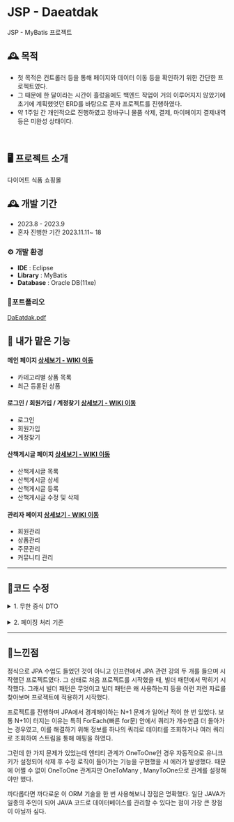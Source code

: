 # JSP - Daeatdak
JSP - MyBatis 프로젝트

## 🕰️ 목적
* 첫 목적은 컨트롤러 등을 통해 페이지와 데이터 이동 등을 확인하기 위한 간단한 프로젝트였다.
* 그 때문에 한 달이라는 시간이 흘렀음에도 백엔드 작업이 거의 이루어지지 않았기에 초기에 계획했엇던 ERD를 바탕으로 혼자 프로젝트를 진행하였다.
* 약 1주일 간 개인적으로 진행하였고 장바구니 물품 삭제, 결제, 마이페이지 결제내역 등은 미완성 상태이다.

<br>


## 🖥️ 프로젝트 소개
다이어트 식품 쇼핑몰<br>


## 🕰️ 개발 기간
* 2023.8 - 2023.9
* 혼자 진행한 기간 2023.11.11~ 18




### ⚙️ 개발 환경
- **IDE** : Eclipse
- **Library** : MyBatis
- **Database** : Oracle DB(11xe)

### 📌포트폴리오 

[DaEatdak.pdf](https://github.com/bokkaa/JSP-daEatdak/files/14491662/DaEatdak.pdf)


## 📌 내가 맡은 기능
#### 메인 페이지 <a href="https://github.com/bokkaa/JSPproject_daEatdak/wiki/%EB%A9%94%EC%9D%B8%ED%8E%98%EC%9D%B4%EC%A7%80" >상세보기 - WIKI 이동</a>
- 카테고리별 상품 목록
- 최근 등롣된 상품

#### 로그인 / 회원가입 / 계정찾기 <a href="https://github.com/bokkaa/JPA-DW/wiki/%EA%B3%84%EC%A0%95-%EA%B4%80%EB%A0%A8" >상세보기 - WIKI 이동</a>
- 로그인
- 회원가입
- 계정찾기

#### 산책게시글 페이지 <a href="https://github.com/bokkaa/JPA-DW/wiki/%EC%82%B0%EC%B1%85%EB%A9%94%EC%9D%B4%ED%8A%B8-%EA%B2%8C%EC%8B%9C%ED%8C%90" >상세보기 - WIKI 이동</a>
- 산책게시글 목록
- 산책게시글 상세
- 산책게시글 등록
- 산책게시글 수정 및 삭제
  
#### 관리자 페이지 <a href="https://github.com/bokkaa/JPA-DW/wiki/%EA%B4%80%EB%A6%AC%EC%9E%90-%ED%8E%98%EC%9D%B4%EC%A7%80" >상세보기 - WIKI 이동</a>
- 회원관리
- 상품관리
- 주문관리
- 커뮤니티 관리

<hr>

## 📌코드 수정 

<details><summary>1. 무한 증식 DTO</summary>

<img width="467" alt="제목 없음" src="https://github.com/bokkaa/JPA-DW/assets/77730779/8ebbaafe-7333-4178-8bde-49104b332e1c">

- 조회 정보 로직을 주로 담당하는 관리자 페이지에서 조회용 DTO를 마구잡이로 만들다보니 .java 파일 자체가 너무 많아졌다.
- 그래서 이걸 어떻게 하면 가독성도 좋고 유지보수를 쉽게 할 수 있을까 해서 생각해낸 것이 내부 클래스의 활용이었다.
- 내부 클래스를 활용하니 관리자 페이지에서 상품 관련 DTO를 약 12개에서 4개로 줄일 수 있었다.


<img width="352" alt="제목 없음1" src="https://github.com/bokkaa/JPA-DW/assets/77730779/43337bab-5c48-4db5-aab0-2af78ef683af">

<details><summary>Goods/AdminGoods.java </summary>
 
```java
package com.example.dw.domain.dto.admin.goods;

import com.querydsl.core.annotations.QueryProjection;
import lombok.Data;
import lombok.NoArgsConstructor;

import java.time.LocalDateTime;
import java.util.List;

@Data
@NoArgsConstructor
public class AdminGoods extends AdminGoodsStan {


    private Long goodsMainImgId;
    private String goodsMainImgPath;
    private String goodsMainImgUuid;
    private String goodsMainImgName;

    private Long goodsDetailImgId;
    private String goodsDetailImgPath;
    private String goodsDetailImgUuid;
    private String goodsDetailImgName;


    @QueryProjection
    public AdminGoods(Long goodsId, String goodsName, String goodsCategory, Integer goodsQuantity, Integer goodsPrice, Integer goodsSaleCount, String goodsDetailContent, String goodsMate, String goodsCertify, LocalDateTime goodsRd, LocalDateTime goodsMd, Long goodsMainImgId, String goodsMainImgPath, String goodsMainImgUuid, String goodsMainImgName, Long goodsDetailImgId, String goodsDetailImgPath, String goodsDetailImgUuid, String goodsDetailImgName) {
        super(goodsId, goodsName, goodsCategory, goodsQuantity, goodsPrice, goodsSaleCount, goodsDetailContent, goodsMate, goodsCertify, goodsRd, goodsMd);
        this.goodsMainImgId = goodsMainImgId;
        this.goodsMainImgPath = goodsMainImgPath;
        this.goodsMainImgUuid = goodsMainImgUuid;
        this.goodsMainImgName = goodsMainImgName;
        this.goodsDetailImgId = goodsDetailImgId;
        this.goodsDetailImgPath = goodsDetailImgPath;
        this.goodsDetailImgUuid = goodsDetailImgUuid;
        this.goodsDetailImgName = goodsDetailImgName;
    }




    //제품 메인 사진
    @Data
    @NoArgsConstructor
    public static class AdminGoodsMainImg {

        private Long goodsMainImgId;
        private String goodsMainImgPath;
        private String goodsMainImgUuid;
        private String goodsMainImgName;


        public AdminGoodsMainImg(Long goodsMainImgId, String goodsMainImgPath, String goodsMainImgUuid, String goodsMainImgName) {
            this.goodsMainImgId = goodsMainImgId;
            this.goodsMainImgPath = goodsMainImgPath;
            this.goodsMainImgUuid = goodsMainImgUuid;
            this.goodsMainImgName = goodsMainImgName;
        }
    }

    //제품 상세 사진
    @Data
    public static class AdminGoodsDetailImg {
        private Long goodsDetailImgId;
        private String goodsDetailImgPath;
        private String goodsDetailImgUuid;
        private String goodsDetailImgName;


        public AdminGoodsDetailImg(Long goodsDetailImgId, String goodsDetailImgPath, String goodsDetailImgUuid, String goodsDetailImgName) {
            this.goodsDetailImgId = goodsDetailImgId;
            this.goodsDetailImgPath = goodsDetailImgPath;
            this.goodsDetailImgUuid = goodsDetailImgUuid;
            this.goodsDetailImgName = goodsDetailImgName;
        }
    }


    //관리자 페이지 상품 리스트
    @Data
    public static class AdminGoodsList {

        private Long goodsId;
        private String goodsCategory;
        private String goodsName;
        private Integer goodsQuantity;
        private Integer goodsSaleCount;
        private Integer goodsPrice;

        private LocalDateTime goodsRd;
        private LocalDateTime goodsMd;

        @QueryProjection
        public AdminGoodsList(Long goodsId, String goodsCategory, String goodsName, Integer goodsQuantity, Integer goodsSaleCount, Integer goodsPrice, LocalDateTime goodsRd, LocalDateTime goodsMd) {
            this.goodsId = goodsId;
            this.goodsCategory = goodsCategory;
            this.goodsName = goodsName;
            this.goodsQuantity = goodsQuantity;
            this.goodsSaleCount = goodsSaleCount;
            this.goodsPrice = goodsPrice;
            this.goodsRd = goodsRd;
            this.goodsMd = goodsMd;
        }
    }


    //관리자 페이지 상품 상세보기
    @Data
    public static class AdminGoodsDetail extends AdminGoodsStan {

        private Double ratingAvg;

        private String goodsMainImgPath;
        private String goodsMainImgUuid;
        private String goodsMainImgName;
        private List<AdminGoods.AdminGoodsDetailImg> adminGoodsDetailImg;

        public AdminGoodsDetail(Long goodsId, String goodsName, String goodsCategory, Integer goodsQuantity, Integer goodsPrice, Integer goodsSaleCount, String goodsDetailContent, String goodsMate, String goodsCertify, LocalDateTime goodsRd, LocalDateTime goodsMd, Double ratingAvg, String goodsMainImgPath, String goodsMainImgUuid, String goodsMainImgName) {
            super(goodsId, goodsName, goodsCategory, goodsQuantity, goodsPrice, goodsSaleCount, goodsDetailContent, goodsMate, goodsCertify, goodsRd, goodsMd);
            this.ratingAvg = ratingAvg;
            this.goodsMainImgPath = goodsMainImgPath;
            this.goodsMainImgUuid = goodsMainImgUuid;
            this.goodsMainImgName = goodsMainImgName;
        }

        public AdminGoodsDetail setGoodsDetailImg(List<AdminGoods.AdminGoodsDetailImg> adminGoodsDetailImg) {
            this.adminGoodsDetailImg = adminGoodsDetailImg;
            return this;
        }

    }


}

```
  
</details>
</details>

<br>

<details><summary>2. 페이징 처리 기준</summary>

```java

@Override
    public Page<AdminOrderListResultDto> orderList(Pageable pageable, AdminSearchOrderForm adminSearchOrderForm) {


        SearchForm searchForm = new SearchForm(adminSearchOrderForm.getCate(), adminSearchOrderForm.getKeyword());

        List<AdminOrderListDto> list = jpaQueryFactory.select(new QAdminOrderListDto(
                orderList.id,
                orders.id,
                orders.users.id,
                orders.users.userAccount,
                orders.orderUserAddressNumber,
                orders.orderAddressNormal,
                orders.orderAddressDetail,
                orders.orderUserEmail,
                orders.orderUserName,
                orders.orderUserPhoneNumber,
                orders.orderRegisterDate,
                goods.id,
                goods.goodsName,
                orderItem.orderPrice,
                orderItem.orderQuantity,
                orderList.orderDate
        ))
                .from(orderList)
                .leftJoin(orderList.orders, orders)
                .leftJoin(orders.users, users)
                .leftJoin(orders.orderItems, orderItem)
                .leftJoin(orderItem.goods, goods)
                .where(
                        cateKeywordEq(searchForm),
                        dateEq(adminSearchOrderForm.getPrev(), adminSearchOrderForm.getNext())

                )
                .limit(pageable.getPageSize())
                .offset(pageable.getOffset())
                .fetch();

        Long getTotal = jpaQueryFactory.select(
                orderList.count()
        )
                .from(orderList)
                .where(
                        cateKeywordEq(searchForm),
                        dateEq(adminSearchOrderForm.getPrev(), adminSearchOrderForm.getNext())

                )
                .fetchOne();


        return new PageImpl<>(convertOrderList(list),pageable, getTotal);


    }



    // AdminOrderListDto 목록을 AdminOrderListResultDto로 변환하는 메서드
    private List<AdminOrderListResultDto> convertOrderList(List<AdminOrderListDto> orderList) {

       ....
    }


```

- 한 페이지당 보이는 게시글을 15개로 고정해놓았다. 하지만 위 방식으로 쿼리를 돌려서 뽑아보니 <br>
  주문 목록 id 기준으로 페이징처리가 되는 것이 아니라 주문 내역에 들어가 있는 상품들 수로 페이징 기준이 잡혀버렸다.
- 따라서 이를 해결하기 위해 주문ID 조회를 루트로 하는 쿼리를 따로 뽑았고 그 결과값을 본 쿼리의 where in절에 조건으로 넣었다.

<details><summary>수정 코드
</summary>

```java

 @Override
    public Page<AdminOrderList.AdminOrdersListDto.AdminOrderListResultDto> orderLists(
            Pageable pageable, AdminSearchOrderForm adminSearchOrderForm) {

        SearchForm searchForm = new SearchForm(adminSearchOrderForm.getCate(), adminSearchOrderForm.getKeyword());

        //orderListId로 페이징처리하기 위한 루트쿼리
        List<Long> orderListIds = jpaQueryFactory
                .selectDistinct(orderList.id)
                .from(orderList)
                .where(
                        cateKeywordEq(searchForm),
                        dateEq(adminSearchOrderForm.getPrev(), adminSearchOrderForm.getNext())
                )

                .limit(pageable.getPageSize())
                .offset(pageable.getOffset())
                .fetch();

        System.out.println(orderListIds);

        List<AdminOrderList.AdminOrdersListDto> list = jpaQueryFactory.select(new QAdminOrderList_AdminOrdersListDto(
                orderList.id,
                orders.id,
                users.id,
                users.userAccount,
                orders.orderUserAddressNumber,
                orders.orderAddressNormal,
                orders.orderAddressDetails,
                orders.orderUserEmail,
                orders.orderUserName,
                orders.orderUserPhoneNumber,
                orders.orderRegisterDate,
                goods.id,
                goods.goodsName,
                orderItem.orderPrice,
                orderItem.orderQuantity,
                orders.orderRegisterDate
        ))
                .from(orderList)
                .leftJoin(orderList.orders, orders)
                .leftJoin(orders.users, users)
                .leftJoin(orders.orderItems, orderItem)
                .leftJoin(orderItem.goods, goods)
                .where(orderList.id.in(orderListIds))
                .fetch();

        Long getTotal = jpaQueryFactory.select(
                orderList.count()
        )
                .from(orderList)
                .where(
                        cateKeywordEq(searchForm),
                        dateEq(adminSearchOrderForm.getPrev(), adminSearchOrderForm.getNext())
                )
                .fetchOne();

        return new PageImpl<>(convertOrderList(list), pageable, getTotal);
    }

 private List<AdminOrderList.AdminOrdersListDto.AdminOrderListResultDto> convertOrderList(
            List<AdminOrderList.AdminOrdersListDto> orderList) {

...
}

```



</details>

</details>

<hr>

## 📌느낀점

정식으로 JPA 수업도 들었던 것이 아니고 인프런에서 JPA 관련 강의 두 개를 들으며 시작했던 프로젝트였다. 그 상태로 처음 프로젝트를 시작했을 때, 빌더 패턴에서 막히기 시작했다. 그래서 빌더 패턴은 무엇이고 빌더 패턴은 왜 사용하는지 등을 이런 저런 자료를 찾아보며 프로젝트에 적용하기 시작했다.  

프로젝트를 진행하며 JPA에서 경계해야하는 N+1 문제가 일어난 적이 한 번 있었다. 보통 N+1이 터지는 이유는 특히 ForEach(빠른 for문) 안에서 쿼리가 개수만큼 더 돌아가는 경우였고, 이를 해결하기 위해 정보를 하나의 쿼리로 데이터를 조회하거나 여러 쿼리로 조회하여 스트림을 통해 매핑을 하였다. 

그런데 한 가지 문제가 있었는데 엔티티 관계가 OneToOne인 경우 자동적으로 유니크 키가 설정되어 삭제 후 수정 로직이 들어가는 기능을 구현했을 시 에러가 발생했다. 때문에 어쩔 수 없이 OneToOne 관계지만 OneToMany , ManyToOne으로 관계를 설정해야만 했다.

까다롭다면 까다로운 이 ORM 기술을 한 번 사용해보니 장점은 명확했다. 일단 JAVA가 일종의 주인이 되어 JAVA 코드로 데이터베이스를 관리할 수 있다는 점이 가장 큰 장점이 아닐까 싶다. 

